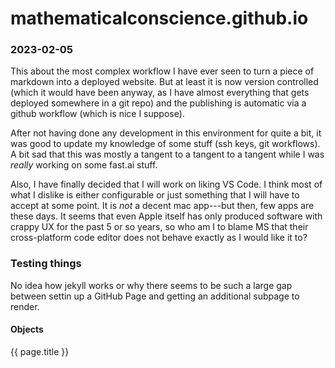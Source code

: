 # mathematicalconscience.github.io

### 2023-02-05

This about the most complex workflow I have ever seen to turn a piece of markdown into a deployed website.
But at least it is now version controlled (which it would have been anyway, as I have almost everything that gets deployed somewhere in a git repo) and the publishing is automatic via a github workflow (which is nice I suppose).

After not having done any development in this environment for quite a bit, it was good to update my knowledge of some stuff (ssh keys, git workflows). A bit sad that this was mostly a tangent to a tangent to a tangent while I was _really_ working on some fast.ai stuff. 

Also, I have finally decided that I will work on liking VS Code. I think most of what I dislike is either configurable or just something that I will have to accept at some point. It is _not_ a decent mac app---but then, few apps are these days. It seems that even Apple itself has only produced software with crappy UX for the past 5 or so years, so who am I to blame MS that their cross-platform code editor does not behave exactly as I would like it to?

### Testing things

No idea how jekyll works or why there seems to be such a large gap between settin up a GitHub Page and getting an additional subpage to render.

#### Objects

{{ page.title }}